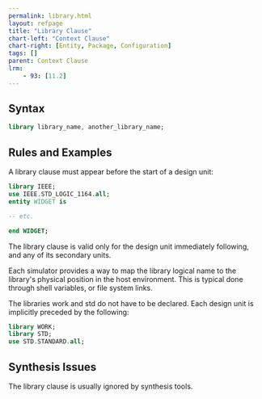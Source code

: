 ```yaml
---
permalink: library.html
layout: refpage
title: "Library Clause"
chart-left: "Context Clause"
chart-right: [Entity, Package, Configuration]
tags: []
parent: Context Clause
lrm:
    - 93: [11.2]
---
```


## Syntax

<!-- include the vhdl tag to highlight as vhdl -->
```vhdl
library library_name, another_library_name;
```

## Rules and Examples

A library clause must appear before the start of a design unit:
```vhdl
library IEEE;
use IEEE.STD_LOGIC_1164.all;
entity WIDGET is

-- etc.

end WIDGET;
```

The library clause is valid only for the design unit immediately following, and any of its secondary units.

Each simulator provides a way to map the library logical name to the library's physical position in the host environment. This is typical done through shell variables, or file system links.

The libraries work and std do not have to be declared. Each design unit is implicitly preceded by the following:
```vhdl
library WORK;
library STD;
use STD.STANDARD.all;
```


## Synthesis Issues

The library clause is usually ignored by synthesis tools.
